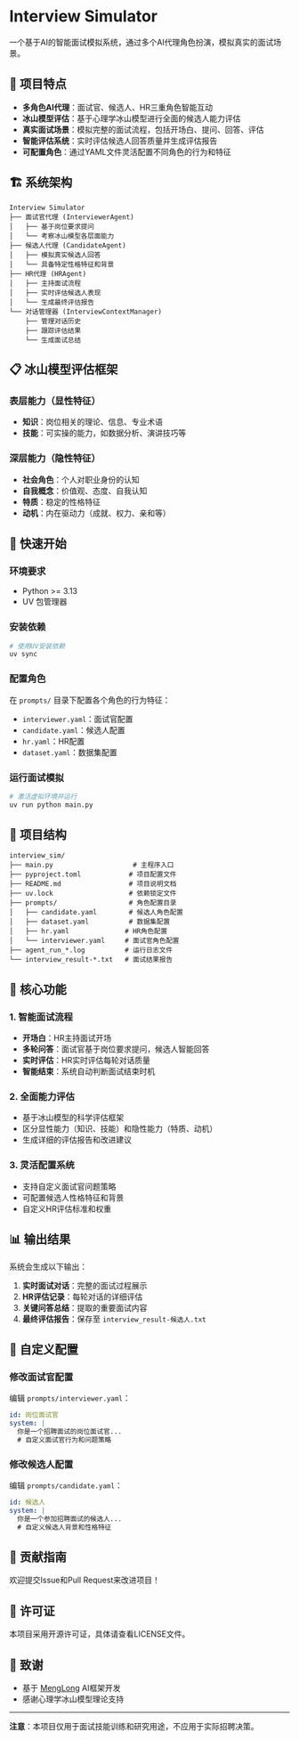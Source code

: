 # Interview Simulator

一个基于AI的智能面试模拟系统，通过多个AI代理角色扮演，模拟真实的面试场景。

## 🌟 项目特点

- **多角色AI代理**：面试官、候选人、HR三重角色智能互动
- **冰山模型评估**：基于心理学冰山模型进行全面的候选人能力评估
- **真实面试场景**：模拟完整的面试流程，包括开场白、提问、回答、评估
- **智能评估系统**：实时评估候选人回答质量并生成评估报告
- **可配置角色**：通过YAML文件灵活配置不同角色的行为和特征

## 🏗️ 系统架构

```
Interview Simulator
├── 面试官代理 (InterviewerAgent)
│   ├── 基于岗位要求提问
│   └── 考察冰山模型各层面能力
├── 候选人代理 (CandidateAgent)
│   ├── 模拟真实候选人回答
│   └── 具备特定性格特征和背景
├── HR代理 (HRAgent)
│   ├── 主持面试流程
│   ├── 实时评估候选人表现
│   └── 生成最终评估报告
└── 对话管理器 (InterviewContextManager)
    ├── 管理对话历史
    ├── 跟踪评估结果
    └── 生成面试总结
```

## 📋 冰山模型评估框架

### 表层能力（显性特征）
- **知识**：岗位相关的理论、信息、专业术语
- **技能**：可实操的能力，如数据分析、演讲技巧等

### 深层能力（隐性特征）
- **社会角色**：个人对职业身份的认知
- **自我概念**：价值观、态度、自我认知
- **特质**：稳定的性格特征
- **动机**：内在驱动力（成就、权力、亲和等）

## 🚀 快速开始

### 环境要求

- Python >= 3.13
- UV 包管理器

### 安装依赖

```bash
# 使用UV安装依赖
uv sync
```

### 配置角色

在 `prompts/` 目录下配置各个角色的行为特征：

- `interviewer.yaml`：面试官配置
- `candidate.yaml`：候选人配置  
- `hr.yaml`：HR配置
- `dataset.yaml`：数据集配置

### 运行面试模拟

```bash
# 激活虚拟环境并运行
uv run python main.py
```

## 📁 项目结构

```
interview_sim/
├── main.py                    # 主程序入口
├── pyproject.toml            # 项目配置文件
├── README.md                 # 项目说明文档
├── uv.lock                   # 依赖锁定文件
├── prompts/                  # 角色配置目录
│   ├── candidate.yaml        # 候选人角色配置
│   ├── dataset.yaml          # 数据集配置
│   ├── hr.yaml              # HR角色配置
│   └── interviewer.yaml     # 面试官角色配置
├── agent_run_*.log          # 运行日志文件
└── interview_result-*.txt   # 面试结果报告
```

## 🎯 核心功能

### 1. 智能面试流程

- **开场白**：HR主持面试开场
- **多轮问答**：面试官基于岗位要求提问，候选人智能回答
- **实时评估**：HR实时评估每轮对话质量
- **智能结束**：系统自动判断面试结束时机

### 2. 全面能力评估

- 基于冰山模型的科学评估框架
- 区分显性能力（知识、技能）和隐性能力（特质、动机）
- 生成详细的评估报告和改进建议

### 3. 灵活配置系统

- 支持自定义面试官问题策略
- 可配置候选人性格特征和背景
- 自定义HR评估标准和权重

## 📊 输出结果

系统会生成以下输出：

1. **实时面试对话**：完整的面试过程展示
2. **HR评估记录**：每轮对话的详细评估
3. **关键问答总结**：提取的重要面试内容
4. **最终评估报告**：保存至 `interview_result-候选人.txt`

## 🔧 自定义配置

### 修改面试官配置

编辑 `prompts/interviewer.yaml`：

```yaml
id: 岗位面试官
system: |
  你是一个招聘面试的岗位面试官...
  # 自定义面试官行为和问题策略
```

### 修改候选人配置

编辑 `prompts/candidate.yaml`：

```yaml
id: 候选人
system: |
  你是一个参加招聘面试的候选人...
  # 自定义候选人背景和性格特征
```

## 🤝 贡献指南

欢迎提交Issue和Pull Request来改进项目！

## 📄 许可证

本项目采用开源许可证，具体请查看LICENSE文件。

## 🙏 致谢

- 基于 [MengLong](https://github.com/GCYYfun/MengLong) AI框架开发
- 感谢心理学冰山模型理论支持

---

**注意**：本项目仅用于面试技能训练和研究用途，不应用于实际招聘决策。